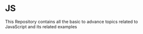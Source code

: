 # JS
This Repository contains all the basic to advance topics related to JavaScript and its related examples
